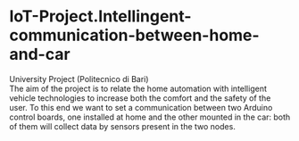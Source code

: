 # IoT-Project.Intellingent-communication-between-home-and-car
University Project (Politecnico di Bari)  
The aim of the project is to relate the home automation with intelligent vehicle technologies to increase both the comfort and the safety of the user. To this end we want to set a communication  between two Arduino control boards, one installed at home and the other mounted in the car: both of them will collect data by sensors present in the two nodes.

